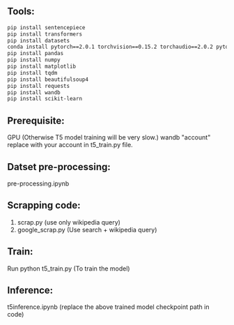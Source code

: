 ## Tools:

```bash
pip install sentencepiece
pip install transformers
pip install datasets
conda install pytorch==2.0.1 torchvision==0.15.2 torchaudio==2.0.2 pytorch-cuda=11.8 -c pytorch -c nvidia
pip install pandas
pip install numpy
pip install matplotlib
pip install tqdm
pip install beautifulsoup4
pip install requests
pip install wandb
pip install scikit-learn
```

## Prerequisite:
GPU (Otherwise T5 model training will be very slow.)
wandb "account" replace with your account in t5_train.py file.

## Datset pre-processing: 
pre-processing.ipynb

## Scrapping code:
1) scrap.py  (use only wikipedia query)
2) google_scrap.py (Use search + wikipedia query)

## Train:
Run python t5_train.py (To train the model)

## Inference:
t5inference.ipynb (replace the above trained model checkpoint path in code)
